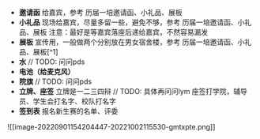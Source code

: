 - **邀请函**
  给嘉宾，参考 历届一培邀请函、小礼品、展板
- **小礼品**
  现场给嘉宾，尽量多留一些，避免不够，参考 历届一培邀请函、小礼品、展板
  注意：最好是等嘉宾落座后递给嘉宾，不然容易漏发
- **展板**
  宣传用，一般做两个分别放在男女宿舍楼，参考 历届一培邀请函、小礼品、展板[^1]
- **水**
  // TODO: 问问pds
- **电池（给麦克风）**
- **院旗**
  // TODO: 问问pds
- **立牌、座签**
  立牌是一二三四辩
  // TODO: 具体再问问lym
  座签打学院，辅导员、学生会打名字、校队打名字
- **签到表**
  报名新生赛的名单、评委

![[image-20220901154204447-20221002115530-gmtxpte.png]]